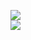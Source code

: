 [![](https://img.shields.io/badge/Made%20With-Github%20Spray-lightgrey.svg?style=for-the-badge&logo=github)](https://github.com/Annihil/github-spray#5192)  
[![](https://i.imgur.com/2DrTn0Z.gif)](https://github.com/Annihil/github-spray)